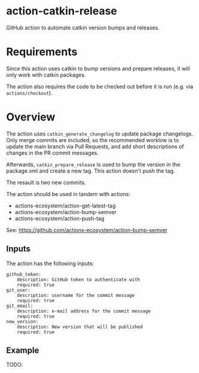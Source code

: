 # action-catkin-release
GitHub action to automate catkin version bumps and releases.

# Requirements

Since this action uses catkin to bump versions and prepare releases,
it will only work with catkin packages.

The action also requires the code to be checked out before it is run (e.g. via `actions/checkout`).

# Overview

The action uses `catkin_generate_changelog` to update package changelogs.
Only merge commits are included, so the recommended worklow is to update the main
branch via Pull Requests, and add short descriptions of changes in the PR commit
messages.

Afterwards, `catkin_prepare_release` is used to bump the version in the package.xml and create a new tag. This action doesn't push the tag. 

The resault is two new commits.

The action should be used in tandem with actions:
- actions-ecosystem/action-get-latest-tag
- actions-ecosystem/action-bump-semver
- actions-ecosystem/action-push-tag

See: https://github.com/actions-ecosystem/action-bump-semver

## Inputs

The action has the following inputs:

```
github_token:
    description: GitHub token to authenticate with
    required: true
git_user:
    description: username for the commit message
    required: true
git_email:
    description: e-mail address for the commit message
    required: true
new_version:
    description: New version that will be published
    required: true
```

## Example

TODO:

